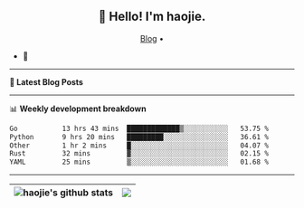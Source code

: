 <h2 align="center">👋 Hello! I'm haojie.</h2>
<p align="center">
  <a href="https://aoyouer.com">Blog</a> •
</p>


- 🔭 


-------

**📝 Latest Blog Posts**


-------

📊 **Weekly development breakdown**
<!--START_SECTION:waka-->

```txt
Go           13 hrs 43 mins  █████████████▒░░░░░░░░░░░   53.75 %
Python       9 hrs 20 mins   █████████░░░░░░░░░░░░░░░░   36.61 %
Other        1 hr 2 mins     █░░░░░░░░░░░░░░░░░░░░░░░░   04.07 %
Rust         32 mins         ▓░░░░░░░░░░░░░░░░░░░░░░░░   02.15 %
YAML         25 mins         ▒░░░░░░░░░░░░░░░░░░░░░░░░   01.68 %
```

<!--END_SECTION:waka-->

-------



| <img align="center" src="https://github-readme-stats.vercel.app/api?username=haojie06&show_icons=true&theme=graywhite&show_icons=true&count_private=true&include_all_commits=true&hide_border=true" alt="haojie's github stats" /> | <img align="center" src="https://github-readme-stats.vercel.app/api/top-langs/?username=haojie06&layout=compact&theme=graywhite&hide_border=true&hide=css,html" /> |
| ------------- | ------------- |


